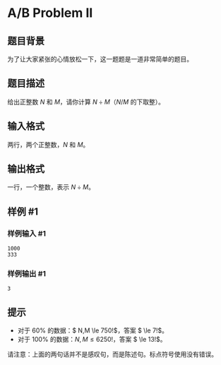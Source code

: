 # A/B Problem II

## 题目背景

为了让大家紧张的心情放松一下，这一题题是一道非常简单的题目。


## 题目描述

给出正整数 $N$ 和 $M$，请你计算 $N \div M$（$N / M$ 的下取整）。

## 输入格式

两行，两个正整数，$N$ 和 $M$。

## 输出格式

一行，一个整数，表示 $N \div M$。

## 样例 #1

### 样例输入 #1
```
1000 
333
```

### 样例输出 #1

```
3
```

## 提示

- 对于 $60 \%$ 的数据：$ N,M \le 750!$，答案 $ \le 7!$。
- 对于 $100 \%$ 的数据：$N,M \le 6250!$，答案 $ \le 13!$。

请注意：上面的两句话并不是感叹句，而是陈述句。标点符号使用没有错误。
